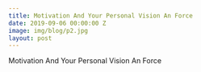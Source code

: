 ```yaml
---
title: Motivation And Your Personal Vision An Force
date: 2019-09-06 00:00:00 Z
image: img/blog/p2.jpg
layout: post
---
```


Motivation And Your Personal Vision An Force